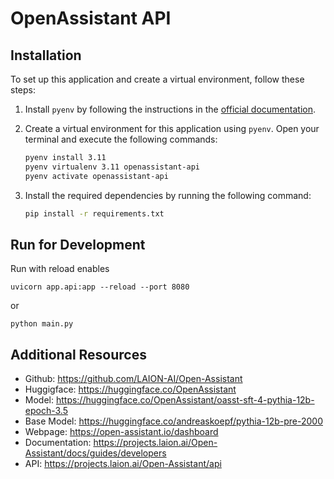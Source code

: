 # OpenAssistant API

## Installation

To set up this application and create a virtual environment, follow these steps:

1. Install `pyenv` by following the instructions in the [official documentation](https://github.com/pyenv/pyenv#installation).

2. Create a virtual environment for this application using `pyenv`. Open your terminal and execute the following commands:

   ```bash
   pyenv install 3.11
   pyenv virtualenv 3.11 openassistant-api
   pyenv activate openassistant-api
   ```

3. Install the required dependencies by running the following command:

   ```bash
   pip install -r requirements.txt
   ```

## Run for Development

Run with reload enables

```
uvicorn app.api:app --reload --port 8080
```

or

```
python main.py
```

## Additional Resources

- Github: https://github.com/LAION-AI/Open-Assistant
- Huggigface: https://huggingface.co/OpenAssistant
- Model: https://huggingface.co/OpenAssistant/oasst-sft-4-pythia-12b-epoch-3.5
- Base Model: https://huggingface.co/andreaskoepf/pythia-12b-pre-2000
- Webpage: https://open-assistant.io/dashboard
- Documentation: https://projects.laion.ai/Open-Assistant/docs/guides/developers
- API: https://projects.laion.ai/Open-Assistant/api
